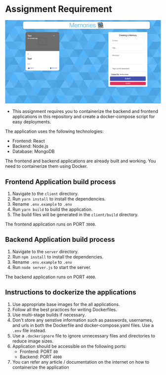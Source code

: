 # Assignment Requirement
![alt text](app.png)

- This assignment requires you to containerize the backend and frontend applications in this repository and create a docker-compose script for easy deployments.

The application uses the following technologies:

- Frontend: React
- Backend: Node.js
- Database: MongoDB

The frontend and backend applications are already built and working. You need to containerize them using Docker.

## Frontend Application build process

1. Navigate to the `client` directory.
2. Run `yarn install` to install the dependencies.
3. Rename `.env.example` to `.env`
4. Run `yarn build` to build the application.
5. The build files will be generated in the `client/build` directory.

The frontend application runs on PORT `3000`.

## Backend Application build process

1. Navigate to the `server` directory.
2. Run `npm install` to install the dependencies.
3. Rename `.env.example` to `.env`
4. Run `node server.js` to start the server.

The backend application runs on PORT `4000`.


## Instructions to dockerize the applications

1. Use appropriate base images for the all applications.
2. Follow all the best practices for writing Dockerfiles.
3. Use multi-stage builds if necessary.
4. Don't store any senstive information such as passwords, usernames, and urls in both the Dockerfile and docker-compose.yaml files. Use a `.env` file instead.
5. Use a `.dockerignore` file to ignore unnecessary files and directories to reduce image sizes.
6. Application should be accessible on the following ports:
    - Frontend: PORT `80`
    - Backend: PORT `4000`
7. You can refer any article / documentation on the internet on how to containerize the application
